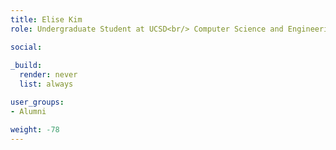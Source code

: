 ```yaml
---
title: Elise Kim
role: Undergraduate Student at UCSD<br/> Computer Science and Engineering

social:
    
_build:
  render: never
  list: always

user_groups:
- Alumni

weight: -78
---
```

